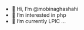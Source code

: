- 👋 Hi, I’m @mobinaghashahi
- 👀 I’m interested in php
- 🌱 I’m currently LPIC ...

<!---
mobinaghashahi/mobinaghashahi is a ✨ special ✨ repository because its `README.md` (this file) appears on your GitHub profile.
You can click the Preview link to take a look at your changes.
--->
